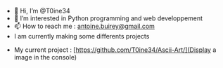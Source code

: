 - 👋 Hi, I’m @T0ine34
- 👀 I’m interested in Python programming and web developpement
- 📫 How to reach me : antoine.buirey@gmail.com
- I am currently making some differents projects

<!---
T0ine34/T0ine34 is a ✨ special ✨ repository because its `README.md` (this file) appears on your GitHub profile.
You can click the Preview link to take a look at your changes.
--->

- My current project : 
  [https://github.com/T0ine34/Ascii-Art/](Display a image in the console)
